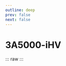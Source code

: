```yaml
---
outline: deep
prev: false
next: false
---
```

# 3A5000-iHV

::: raw
<ClientOnly>
    <CpuTable chips="3A5000-iHV" />
</ClientOnly>
:::

<script setup>
    import CpuTable from "@/.vitepress/theme/components/chips/cpu_table.vue"
</script>